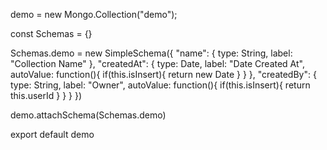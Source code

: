 demo = new Mongo.Collection("demo");

const Schemas = {}

Schemas.demo = new SimpleSchema({
  "name": {
    type: String,
    label: "Collection Name"
  },
  "createdAt": {
    type: Date,
    label: "Date Created At",
    autoValue: function(){
      if(this.isInsert){
        return new Date
      }
    }
  },
  "createdBy": {
    type: String,
    label: "Owner",
    autoValue: function(){
      if(this.isInsert){
        return this.userId
      }
    }
  }
})

demo.attachSchema(Schemas.demo)

export default demo